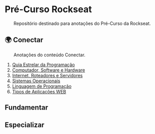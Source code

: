 # Pré-Curso Rockseat 

&emsp;&emsp;Repositório destinado para anotações do Pré-Curso da Rockseat.  

## 🌍 Conectar 

&emsp;&emsp;Anotações do conteúdo Conectar. 

1. [Quia Estrelar da Programação](conectar/QuiaEstrelarDaProgramacao.md)
1. [Computador, Software e Hardware](conectar/PcSoftwareHardware.md)
1. [Internet, Roteadores e Servidores](conectar/InternetRoteadoresServidores.md)
1. [Sistemas Operacionais](conectar/SO.md)
1. [Linguagem de Programação](conectar/LinguagemDeProgramacao.md)
1. [Tipos de Aplicações WEB](conectar/TiposAplicacoesWEB.md)

## Fundamentar 

## Especializar

